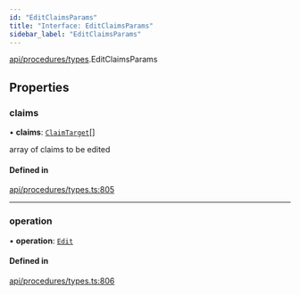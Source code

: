 ```yaml
---
id: "EditClaimsParams"
title: "Interface: EditClaimsParams"
sidebar_label: "EditClaimsParams"
---
```


[api/procedures/types](../../../../../modules/API/Procedures/Types/Types.md).EditClaimsParams

## Properties

### claims

• **claims**: [`ClaimTarget`](../../../Entities/Types/ClaimTarget/ClaimTarget.md)[]

array of claims to be edited

#### Defined in

[api/procedures/types.ts:805](https://github.com/PolymeshAssociation/polymesh-sdk/blob/0dbd0ebd0/src/api/procedures/types.ts#L805)

___

### operation

• **operation**: [`Edit`](../../../../../enums/API/Procedures/Types/ClaimOperation/ClaimOperation.md#edit)

#### Defined in

[api/procedures/types.ts:806](https://github.com/PolymeshAssociation/polymesh-sdk/blob/0dbd0ebd0/src/api/procedures/types.ts#L806)
